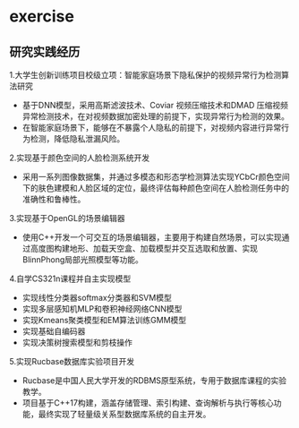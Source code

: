 # exercise

## 研究实践经历

1.大学生创新训练项目校级立项：智能家庭场景下隐私保护的视频异常行为检测算法研究

* 基于DNN模型，采用高斯滤波技术、Coviar 视频压缩技术和DMAD 压缩视频异常检测技术，在对视频数据加密处理的前提下，实现异常行为检测的效果。
* 在智能家庭场景下，能够在不暴露个人隐私的前提下，对视频内容进行异常行为检测，降低隐私泄漏风险。

2.实现基于颜色空间的人脸检测系统开发

* 采用一系列图像数据集，并通过多模态和形态学检测算法实现YCbCr颜色空间下的肤色建模和人脸区域的定位，最终评估每种颜色空间在人脸检测任务中的准确性和鲁棒性。

3.实现基于OpenGL的场景编辑器

* 使用C++开发一个可交互的场景编辑器，主要用于构建自然场景，可以实现通过高度图构建地形、加载天空盒、加载模型并交互选取和放置、实现BlinnPhong局部光照模型等功能。

4.自学CS321n课程并自主实现模型

* 实现线性分类器softmax分类器和SVM模型
* 实现多层感知机MLP和卷积神经网络CNN模型
* 实现Kmeans聚类模型和EM算法训练GMM模型
* 实现基础自编码器
* 实现决策树搜索模型和剪枝操作

5.实现Rucbase数据库实验项目开发

* Rucbase是中国人民大学开发的RDBMS原型系统，专用于数据库课程的实验教学。
* 项目基于C++17构建，涵盖存储管理、索引构建、查询解析与执行等核心功能，最终实现了轻量级关系型数据库系统的自主开发。
